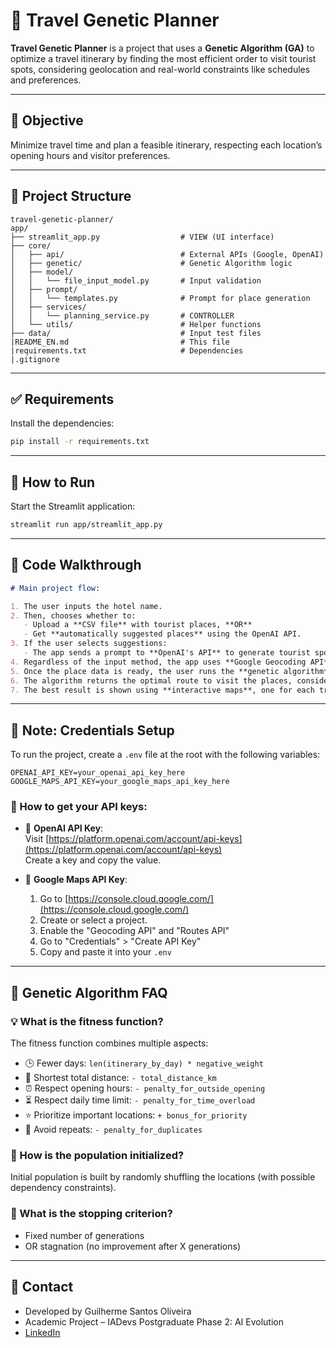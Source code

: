 # 🧬 Travel Genetic Planner

**Travel Genetic Planner** is a project that uses a **Genetic Algorithm (GA)** to optimize a travel itinerary by finding the most efficient order to visit tourist spots, considering geolocation and real-world constraints like schedules and preferences.

---

## 🎯 Objective

Minimize travel time and plan a feasible itinerary, respecting each location’s opening hours and visitor preferences.

---

## 📁 Project Structure

```
travel-genetic-planner/
app/
├── streamlit_app.py                  # VIEW (UI interface)
├── core/
│   ├── api/                          # External APIs (Google, OpenAI)
│   ├── genetic/                      # Genetic Algorithm logic
│   ├── model/
│   │   └── file_input_model.py       # Input validation
│   ├── prompt/
│   │   └── templates.py              # Prompt for place generation
│   ├── services/
│   │   └── planning_service.py       # CONTROLLER
│   └── utils/                        # Helper functions
├── data/                             # Input test files
|README_EN.md                         # This file
|requirements.txt                     # Dependencies
|.gitignore
```

---

## ✅ Requirements

Install the dependencies:

```bash
pip install -r requirements.txt
```

---

## 🚀 How to Run

Start the Streamlit application:

```bash
streamlit run app/streamlit_app.py
```

---

## 📌 Code Walkthrough

```markdown
# Main project flow:

1. The user inputs the hotel name.
2. Then, chooses whether to:
   - Upload a **CSV file** with tourist places, **OR**
   - Get **automatically suggested places** using the OpenAI API.
3. If the user selects suggestions:
   - The app sends a prompt to **OpenAI's API** to generate tourist spots.
4. Regardless of the input method, the app uses **Google Geocoding API** to retrieve the hotel's latitude and longitude.
5. Once the place data is ready, the user runs the **genetic algorithm**.
6. The algorithm returns the optimal route to visit the places, considering distance, time, and preferences.
7. The best result is shown using **interactive maps**, one for each travel day.
```

---

## 🔐 Note: Credentials Setup

To run the project, create a `.env` file at the root with the following variables:

```env
OPENAI_API_KEY=your_openai_api_key_here
GOOGLE_MAPS_API_KEY=your_google_maps_api_key_here
```

### 📘 How to get your API keys:

- 🔑 **OpenAI API Key**:  
  Visit [https://platform.openai.com/account/api-keys](https://platform.openai.com/account/api-keys)  
  Create a key and copy the value.

- 📍 **Google Maps API Key**:  
  1. Go to [https://console.cloud.google.com/](https://console.cloud.google.com/)
  2. Create or select a project.
  3. Enable the "Geocoding API" and "Routes API"
  4. Go to "Credentials" > "Create API Key"
  5. Copy and paste it into your `.env`

---

## 🧠 Genetic Algorithm FAQ

### 💡 What is the fitness function?

The fitness function combines multiple aspects:
- 🕒 Fewer days: `len(itinerary_by_day) * negative_weight`
- 🧭 Shortest total distance: `- total_distance_km`
- ⏰ Respect opening hours: `- penalty_for_outside_opening`
- ⏳ Respect daily time limit: `- penalty_for_time_overload`
- ⭐ Prioritize important locations: `+ bonus_for_priority`
- 🔁 Avoid repeats: `- penalty_for_duplicates`

### 🧬 How is the population initialized?

Initial population is built by randomly shuffling the locations (with possible dependency constraints).

### 🛑 What is the stopping criterion?

- Fixed number of generations  
- OR stagnation (no improvement after X generations)

---
## 📮 Contact

- Developed by Guilherme Santos Oliveira  
- Academic Project – IADevs Postgraduate Phase 2: AI Evolution  
- [LinkedIn](https://www.linkedin.com/in/guilherme-santos-oliveira)